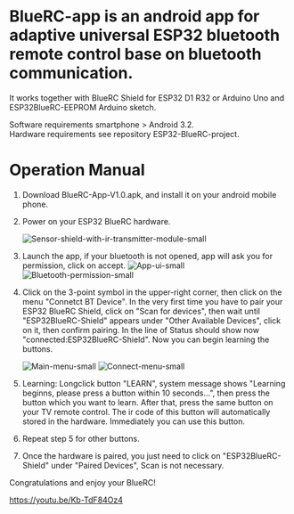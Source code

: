# BlueRC-app is an android app for adaptive universal ESP32 bluetooth remote control base on bluetooth communication. 

It works together with BlueRC Shield for ESP32 D1 R32 or Arduino Uno and ESP32BlueRC-EEPROM Arduino sketch.

Software requirements smartphone > Android 3.2. <br>
Hardware requirements see repository ESP32-BlueRC-project.

# Operation Manual 
1. Download BlueRC-App-V1.0.apk, and install it on your android mobile phone.

2. Power on your ESP32 BlueRC hardware.

    ![Sensor-shield-with-ir-transmitter-module-small](https://user-images.githubusercontent.com/13086712/153450858-13bf97f1-aab4-4c2b-aac0-fc99e75df266.jpg)

3. Launch the app, if your bluetooth is not opened, app will ask you for permission, click on accept.
    ![App-ui-small](https://user-images.githubusercontent.com/13086712/153447898-6402ca69-1594-4861-ae32-7a877686b7f4.jpg)
    ![Bluetooth-permission-small](https://user-images.githubusercontent.com/13086712/153448866-d77c2f2c-8dd6-422a-b3ac-0093ebc0a420.jpg)

4. Click on the 3-point symbol in the upper-right corner, then click on the menu "Connetct BT Device". 
   In the very first time you have to pair your ESP32 BlueRC Shield, click on "Scan for devices", 
   then wait until "ESP32BlueRC-Shield" appears under "Other Available Devices", click on it, then confirm pairing. 
   In the line of Status should show now "connected:ESP32BlueRC-Shield". Now you can begin learning the buttons.
   
    ![Main-menu-small](https://user-images.githubusercontent.com/13086712/153449058-d5607910-5fc6-441b-a427-26010ea24e1a.jpg)
    ![Connect-menu-small](https://user-images.githubusercontent.com/13086712/153449480-7348e842-1338-4266-b6f8-ae58c5ddf36b.jpg)

5. Learning: Longclick button "LEARN", system message shows "Learning beginns, please press a button within 10 seconds...",
   then press the button which you want to learn. After that, press the same button on your TV remote control. 
   The ir code of this button will automatically stored in the hardware. Immediately you can use this button.
   
6. Repeat step 5 for other buttons.

7. Once the hardware is paired, you just need to click on "ESP32BlueRC-Shield" under "Paired Devices", Scan is not necessary.

Congratulations and enjoy your BlueRC!

https://youtu.be/Kb-TdF84Oz4
